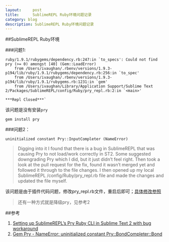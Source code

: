 ```yaml
---
layout:     post
title:      SublimeREPL Ruby环境问题记录
category: blog
description: SublimeREPL Ruby环境问题记录
---
```


##SublimeREPL Ruby环境

###问题1:

```
ruby/1.9.1/rubygems/dependency.rb:247:in `to_specs': Could not find pry (>= 0) amongst [40] (Gem::LoadError)
    from /Users/ivaughan/.rbenv/versions/1.9.3-p194/lib/ruby/1.9.1/rubygems/dependency.rb:256:in `to_spec'
    from /Users/ivaughan/.rbenv/versions/1.9.3-p194/lib/ruby/1.9.1/rubygems.rb:1231:in `gem'
    from /Users/ivaughan/Library/Application Support/Sublime Text 2/Packages/SublimeREPL/config/Ruby/pry_repl.rb:2:in `<main>'

***Repl Closed***`
```
该问题是没有安装`pry`

	gem install pry


###问题2：

```
uninitialized constant Pry::InputCompleter (NameError)
``` 

> Digging into it I found that there is a bug in SublimeREPL that was causing Pry to not load/work correctly in ST2. Some suggested downgrading Pry which I did, but it just didn’t feel right. Then took a look at the pull request for the fix, found it wasn’t merged yet and followed it through to the file changes. 
I then opened up my local SublimeREPL /config/Ruby/pry_repl.rb file and made the changes and updated the file myself.

该问题是由于插件代码问题，修改pry_repl.rb文件，重启后即可；[具体修改参照](https://github.com/wuub/SublimeREPL/pull/372/files)


> 还有一种方式就是降级pry，见参考2



##参考

1. [Setting up SublimeREPL’s Pry Ruby CLI in Sublime Text 2 with bug workaround](http://vikingcodingadventures.tumblr.com/post/97746105649/setting-up-sublimerepls-pry-ruby-cli-in-sublime)
2. [Gem Pry - NameError: uninitialized constant Pry::BondCompleter::Bond](http://stackoverflow.com/questions/21405771/gem-pry-nameerror-uninitialized-constant-prybondcompleterbond)


